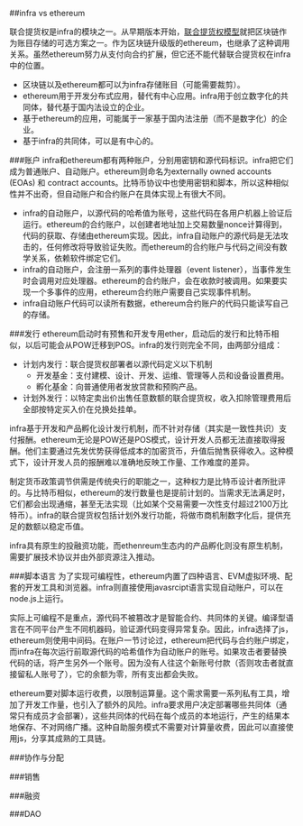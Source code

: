 ##infra vs ethereum

联合提货权是infra的模块之一。从早期版本开始，[联合提货权模型](https://github.com/hyg/com.origin/blob/ef80158e64bea469a7926c8a42e492fe10aa6a3f/Joint.Token/Joint.Token.md)就把区块链作为账目存储的可选方案之一。作为区块链升级版的ethereum，也继承了这种调用关系。虽然ethereum努力从支付向合约扩展，但它还不能代替联合提货权在infra中的位置。

* 区块链以及ethereum都可以为infra存储账目（可能需要裁剪）。
* ethereum用于开发分布式应用，替代有中心应用。infra用于创立数字化的共同体，替代基于国内法设立的企业。
* 基于ethereum的应用，可能属于一家基于国内法注册（而不是数字化）的企业。
* 基于infra的共同体，可以是有中心的。

###账户
infra和ethereum都有两种账户，分别用密钥和源代码标识。infra把它们成为普通账户、自动账户。ethereum则命名为externally owned accounts (EOAs) 和 contract accounts。比特币协议中也使用密钥和脚本，所以这种相似性并不出奇，但自动账户和合约账户在具体实现上有很大不同。

* infra的自动账户，以源代码的哈希值为账号，这些代码在各用户机器上验证后运行。ethereum的合约账户，以创建者地址加上交易数量nonce计算得到，代码的获取、存储由ethereum实现。因此，infra自动账户的源代码是无法攻击的，任何修改将导致验证失败。而ethereum的合约账户与代码之间没有数学关系，依赖软件绑定它们。
* infra的自动账户，会注册一系列的事件处理器（event listener），当事件发生时会调用对应处理器。ethereum的合约账户，会在收款时被调用。如果要实现一个多事件的应用，ethereum合约账户需要自己实现事件机制。
* infra自动账户代码可以读所有数据，ethereum合约账户的代码只能读写自己的存储。

###发行
ethereum启动时有预售和开发专用ether，启动后的发行和比特币相似，以后可能会从POW迁移到POS。infra的发行则完全不同，由两部分组成：

* 计划内发行：联合提货权部署者以源代码定义以下机制
	* 开发基金：支付建模、设计、开发、运维、管理等人员和设备设置费用。
	* 孵化基金：向普通使用者发放贷款和预购产品。
* 计划外发行：以特定卖出价出售任意数额的联合提货权，收入扣除管理费用后全部按特定买入价在兑换处挂单。

infra基于开发和产品孵化设计发行机制，而不针对存储（其实是一致性共识）支付报酬。ethereum无论是POW还是POS模式，设计开发人员都无法直接取得报酬。他们主要通过先发优势获得低成本的加密货币，升值后抛售获得收入。这种模式下，设计开发人员的报酬难以准确地反映工作量、工作难度的差异。

制定货币政策调节供需是传统央行的职能之一，这种权力是比特币设计者所批评的。与比特币相似，ethereum的发行数量也是提前计划的。当需求无法满足时，它们都会出现通缩，甚至无法实现（比如某个交易需要一次性支付超过2100万比特币）。infra的联合提货权包括计划外发行功能，将做市商机制数字化后，提供充足的数额以稳定币值。

infra具有原生的投融资功能，而ethenreum生态内的产品孵化则没有原生机制，需要扩展技术协议并由外部资源注入推动。

###脚本语言
为了实现可编程性，ethereum内置了四种语言、EVM虚拟环境、配套的开发工具和浏览器。infra则直接使用javasrcipt语言实现自动账户，可以在node.js上运行。

实际上可编程不是重点，源代码不被篡改才是智能合约、共同体的关键。编译型语言在不同平台产生不同机器码，验证源代码变得异常复杂。因此，infra选择了js，ethereum则使用中间码。在账户一节讨论过，ethereum把代码与合约账户绑定，而infra在每次运行前取源代码的哈希值作为自动账户的账号。如果攻击者要替换代码的话，将产生另外一个账号。因为没有人往这个新账号付款（否则攻击者就直接留私人账号了），它的余额为零，所有支出都会失败。

ethereum要对脚本运行收费，以限制运算量。这个需求需要一系列私有工具，增加了开发工作量，也引入了额外的风险。infra要求用户决定部署哪些共同体（通常只有成员才会部署），这些共同体的代码在每个成员的本地运行，产生的结果本地保存、不对网络广播。这种自助服务模式不需要对计算量收费，因此可以直接使用js，分享其成熟的工具链。


###协作与分配

###销售

###融资



###DAO